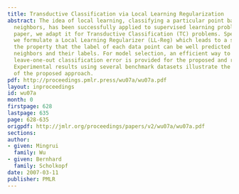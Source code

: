 ```yaml
---
title: Transductive Classification via Local Learning Regularization
abstract: The idea of local learning, classifying a particular point based on its
  neighbors, has been successfully applied to supervised learning problems. In this
  paper, we adapt it for Transductive Classification (TC) problems. Specifically,
  we formulate a Local Learning Regularizer (LL-Reg) which leads to a solution with
  the property that the label of each data point can be well predicted based on its
  neighbors and their labels. For model selection, an efficient way to compute the
  leave-one-out classification error is provided for the proposed and related algorithms.
  Experimental results using several benchmark datasets illustrate the effectiveness
  of the proposed approach.
pdf: http://proceedings.pmlr.press/wu07a/wu07a.pdf
layout: inproceedings
id: wu07a
month: 0
firstpage: 628
lastpage: 635
page: 628-635
origpdf: http://jmlr.org/proceedings/papers/v2/wu07a/wu07a.pdf
sections: 
author:
- given: Mingrui
  family: Wu
- given: Bernhard
  family: Scholkopf
date: 2007-03-11
publisher: PMLR
---
```

